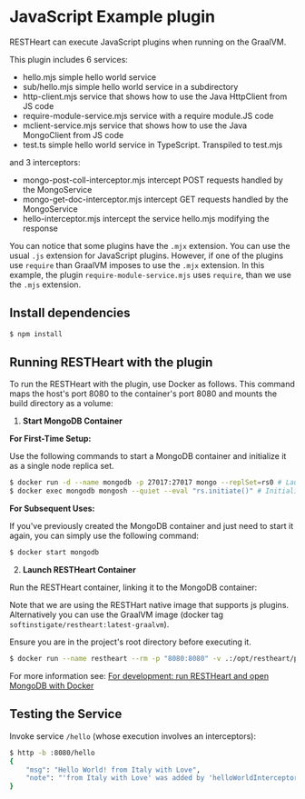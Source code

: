 # JavaScript Example plugin

RESTHeart can execute JavaScript plugins when running on the GraalVM.

This plugin includes 6 services:

- hello.mjs                         simple hello world service
- sub/hello.mjs                     simple hello world service in a subdirectory
- http-client.mjs                   service that shows how to use the Java HttpClient from JS code
- require-module-service.mjs        service with a require module.JS code
- mclient-service.mjs               service that shows how to use the Java MongoClient from JS code
- test.ts                           simple hello world service in TypeScript. Transpiled to test.mjs

 and 3 interceptors:

- mongo-post-coll-interceptor.mjs   intercept POST requests handled by the MongoService
- mongo-get-doc-interceptor.mjs     intercept GET requests handled by the MongoService
- hello-interceptor.mjs             intercept the service hello.mjs modifying the response

You can notice that some plugins have the `.mjx` extension. You can use the usual `.js` extension for JavaScript plugins. However, if one of the plugins use `require` than GraalVM imposes to use the `.mjx` extension. In this example, the plugin `require-module-service.mjs` uses `require`, than we use the `.mjs` extension.

## Install dependencies

```bash
$ npm install
```

## Running RESTHeart with the plugin

To run the RESTHeart with the plugin, use Docker as follows. This command maps the host's port 8080 to the container's port 8080 and mounts the build directory as a volume:

1) **Start MongoDB Container**

**For First-Time Setup:**

Use the following commands to start a MongoDB container and initialize it as a single node replica set.

```bash
$ docker run -d --name mongodb -p 27017:27017 mongo --replSet=rs0 # Launch a MongoDB container
$ docker exec mongodb mongosh --quiet --eval "rs.initiate()" # Initialize the MongoDB instance to work as a single node replica set
```

**For Subsequent Uses:**

If you've previously created the MongoDB container and just need to start it again, you can simply use the following command:

```bash
$ docker start mongodb
```

2) **Launch RESTHeart Container**

Run the RESTHeart container, linking it to the MongoDB container:

Note that we are using the RESTHart native image that supports js plugins. Alternatively you can use the GraalVM image (docker tag `softinstigate/restheart:latest-graalvm`).

Ensure you are in the project's root directory before executing it.

```bash
$ docker run --name restheart --rm -p "8080:8080" -v .:/opt/restheart/plugins/custom softinstigate/restheart:latest-native
```

For more information see: [For development: run RESTHeart and open MongoDB with Docker](https://restheart.org/docs/setup-with-docker#for-development-run-restheart-and-open-mongodb-with-docker)

## Testing the Service

Invoke service `/hello` (whose execution involves an interceptors):

```bash
$ http -b :8080/hello
{
    "msg": "Hello World! from Italy with Love",
    "note": "'from Italy with Love' was added by 'helloWorldInterceptor' that modifies the response of 'helloWorldService'"
}
```